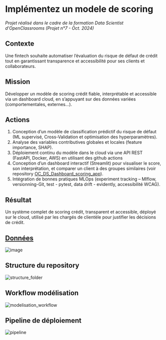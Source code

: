# Implémentez un modele de scoring

_Projet réalisé dans le cadre de la formation Data Scientist d'OpenClassrooms (Projet n°7 - Oct. 2024)_

## Contexte
Une fintech souhaite automatiser l’évaluation du risque de défaut de crédit tout en garantissant transparence et accessibilité pour ses clients et collaborateurs.

## Mission
Développer un modèle de scoring crédit fiable, interprétable et accessible via un dashboard cloud, en s’appuyant sur des données variées (comportementales, externes…).

## Actions
1. Conception d’un modèle de classification prédictif du risque de défaut (ML supervisé, Cross-Validation et optimisation des hyperparamètres).
2. Analyse des variables contributives globales et locales (feature importance, SHAP).
3. Déploiement continu du modèle dans le cloud via une API REST (FastAPI, Docker, AWS) en utilisant des github actions
4. Conception d’un dashboard interactif (Streamlit) pour visualiser le score, son interprétation, et comparer un client à des groupes similaires (voir repository [OC_DS_Dashboard_scoring_app](https://github.com/AdelineLR/OC_DS_Dashboard_scoring_app)).
5. Intégration de bonnes pratiques MLOps (experiment tracking – Mlflow, versionning-Git, test - pytest, data drift - evidently, accessibilité WCAG).

## Résultat 
Un système complet de scoring crédit, transparent et accessible, déployé sur le cloud, utilisé par les chargés de clientèle pour justifier les décisions de crédit.

## [Données](https://www.kaggle.com/c/home-credit-default-risk/data)
![image](https://storage.googleapis.com/kaggle-media/competitions/home-credit/home_credit.png)

## Structure du repository
![structure_folder](https://github.com/user-attachments/assets/aa9b52e6-c6f3-40af-bc16-f6165f2b4887)

## Workflow modélisation
![modelisation_workflow](https://github.com/user-attachments/assets/27d858e8-1c0c-4486-bfe5-e7ed7773fab2)

## Pipeline de déploiement
![pipeline](https://github.com/user-attachments/assets/33e80b0d-1017-430b-b323-60210dd51e95)
